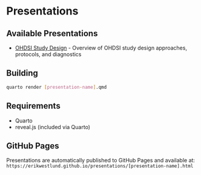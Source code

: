 # Presentations

## Available Presentations

- [OHDSI Study Design](https://erikwestlund.github.io/presentations/ohdsi-study-design.html) - Overview of OHDSI study design approaches, protocols, and diagnostics

## Building

```bash
quarto render [presentation-name].qmd
```

## Requirements

- Quarto
- reveal.js (included via Quarto)

## GitHub Pages

Presentations are automatically published to GitHub Pages and available at:
`https://erikwestlund.github.io/presentations/[presentation-name].html`